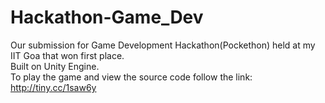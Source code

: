 # Hackathon-Game_Dev
Our submission for Game Development Hackathon(Pockethon) held at my IIT Goa that won first place.<br>
Built on Unity Engine.<br>
To play the game and view the source code follow the link:<br>
http://tiny.cc/1saw6y

